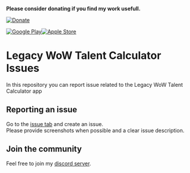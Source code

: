 **Please consider donating if you find my work usefull.**

[![Donate](https://img.shields.io/badge/Donate-PayPal-green.svg)](https://www.paypal.me/schellenberga)

[![Google Play](http://docs.huihoo.com/android/5.0/images/brand/en_generic_rgb_wo_45.png)](https://play.google.com/store/apps/details?id=de.oppahansi.cwtc)[![Apple Store](https://developer.apple.com/app-store/marketing/guidelines/images/badge-example-preferred.png)](https://apps.apple.com/us/app/legacy-talent-calculator/id1594220536#?platform=iphone)

# Legacy WoW Talent Calculator Issues
In this repository you can report issue related to the Legacy WoW Talent Calculator app

## Reporting an issue

Go to the [issue tab](https://github.com/oppahansi/Classic-WoW-Talent-Calculator-Issues/issues) and create an issue.  
Please provide screenshots when possible and a clear issue description.

## Join the community

Feel free to join my [discord server](https://discord.gg/gECqyHRVwh). 

